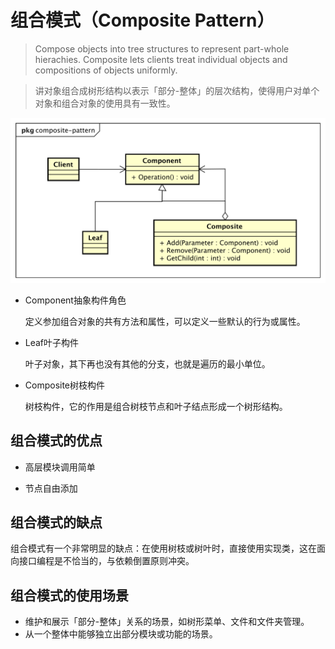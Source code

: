 # 组合模式（Composite Pattern）

> Compose objects into tree structures to represent part-whole hierachies.
> Composite lets clients treat individual objects and compositions of objects uniformly.

> 讲对象组合成树形结构以表示「部分-整体」的层次结构，使得用户对单个对象和组合对象的使用具有一致性。

![composite-pattern](../res/images/composite-pattern.svg)

* Component抽象构件角色

    定义参加组合对象的共有方法和属性，可以定义一些默认的行为或属性。

* Leaf叶子构件

    叶子对象，其下再也没有其他的分支，也就是遍历的最小单位。

* Composite树枝构件

    树枝构件，它的作用是组合树枝节点和叶子结点形成一个树形结构。

## 组合模式的优点

* 高层模块调用简单

* 节点自由添加

## 组合模式的缺点

组合模式有一个非常明显的缺点：在使用树枝或树叶时，直接使用实现类，这在面向接口编程是不恰当的，与依赖倒置原则冲突。

## 组合模式的使用场景

* 维护和展示「部分-整体」关系的场景，如树形菜单、文件和文件夹管理。
* 从一个整体中能够独立出部分模块或功能的场景。
